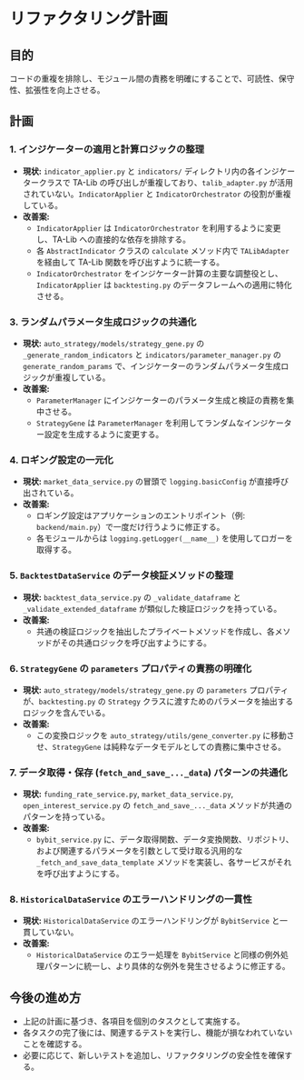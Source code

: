 # リファクタリング計画

## 目的

コードの重複を排除し、モジュール間の責務を明確にすることで、可読性、保守性、拡張性を向上させる。

## 計画

### 1. インジケーターの適用と計算ロジックの整理

- **現状:** `indicator_applier.py` と `indicators/` ディレクトリ内の各インジケータークラスで TA-Lib の呼び出しが重複しており、`talib_adapter.py` が活用されていない。`IndicatorApplier` と `IndicatorOrchestrator` の役割が重複している。
- **改善案:**
  - `IndicatorApplier` は `IndicatorOrchestrator` を利用するように変更し、TA-Lib への直接的な依存を排除する。
  - 各 `AbstractIndicator` クラスの `calculate` メソッド内で `TALibAdapter` を経由して TA-Lib 関数を呼び出すように統一する。
  - `IndicatorOrchestrator` をインジケーター計算の主要な調整役とし、`IndicatorApplier` は `backtesting.py` のデータフレームへの適用に特化させる。

### 3. ランダムパラメータ生成ロジックの共通化

- **現状:** `auto_strategy/models/strategy_gene.py` の `_generate_random_indicators` と `indicators/parameter_manager.py` の `generate_random_params` で、インジケーターのランダムパラメータ生成ロジックが重複している。
- **改善案:**
  - `ParameterManager` にインジケーターのパラメータ生成と検証の責務を集中させる。
  - `StrategyGene` は `ParameterManager` を利用してランダムなインジケーター設定を生成するように変更する。

### 4. ロギング設定の一元化

- **現状:** `market_data_service.py` の冒頭で `logging.basicConfig` が直接呼び出されている。
- **改善案:**
  - ロギング設定はアプリケーションのエントリポイント（例: `backend/main.py`）で一度だけ行うように修正する。
  - 各モジュールからは `logging.getLogger(__name__)` を使用してロガーを取得する。

### 5. `BacktestDataService` のデータ検証メソッドの整理

- **現状:** `backtest_data_service.py` の `_validate_dataframe` と `_validate_extended_dataframe` が類似した検証ロジックを持っている。
- **改善案:**
  - 共通の検証ロジックを抽出したプライベートメソッドを作成し、各メソッドがその共通ロジックを呼び出すようにする。

### 6. `StrategyGene` の `parameters` プロパティの責務の明確化

- **現状:** `auto_strategy/models/strategy_gene.py` の `parameters` プロパティが、`backtesting.py` の `Strategy` クラスに渡すためのパラメータを抽出するロジックを含んでいる。
- **改善案:**
  - この変換ロジックを `auto_strategy/utils/gene_converter.py` に移動させ、`StrategyGene` は純粋なデータモデルとしての責務に集中させる。

### 7. データ取得・保存 (`fetch_and_save_..._data`) パターンの共通化

- **現状:** `funding_rate_service.py`, `market_data_service.py`, `open_interest_service.py` の `fetch_and_save_..._data` メソッドが共通のパターンを持っている。
- **改善案:**
  - `bybit_service.py` に、データ取得関数、データ変換関数、リポジトリ、および関連するパラメータを引数として受け取る汎用的な `_fetch_and_save_data_template` メソッドを実装し、各サービスがそれを呼び出すようにする。

### 8. `HistoricalDataService` のエラーハンドリングの一貫性

- **現状:** `HistoricalDataService` のエラーハンドリングが `BybitService` と一貫していない。
- **改善案:**
  - `HistoricalDataService` のエラー処理を `BybitService` と同様の例外処理パターンに統一し、より具体的な例外を発生させるように修正する。

## 今後の進め方

- 上記の計画に基づき、各項目を個別のタスクとして実施する。
- 各タスクの完了後には、関連するテストを実行し、機能が損なわれていないことを確認する。
- 必要に応じて、新しいテストを追加し、リファクタリングの安全性を確保する。
